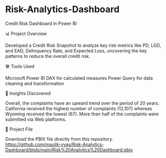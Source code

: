 # Risk-Analytics-Dashboard
Credit Risk Dashboard in Power BI

📊 Project Overview

Developed a Credit Risk Snapshot to analyze key risk metrics like PD, LGD, and EAD, Delinquency Rate, and Expected Loss, uncovering the key patterns to reduce the overall credit risk.

🛠️ Tools Used

Microsoft Power BI
DAX for calculated measures
Power Query for data cleaning and transformation

🧠 Insights Discovered

Overall, the complaints have an upward trend over the period of 20 years.
California received the highest number of complaints (12,107) whereas Wyoming received the lowest (67).
More than half of the complaints were submitted via Web platforms.

📁 Project File

Download the PBIX file directly from this repository.
https://github.com/maulik-vyas/Risk-Analytics-Dashboard/blob/main/Risk%20Analytics%20Dashboard.pbix
